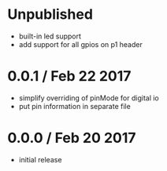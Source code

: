 Unpublished
===========

  * built-in led support
  * add support for all gpios on p1 header

0.0.1 / Feb 22 2017
===================

  * simplify overriding of pinMode for digital io
  * put pin information in separate file

0.0.0 / Feb 20 2017
===================

  * initial release

